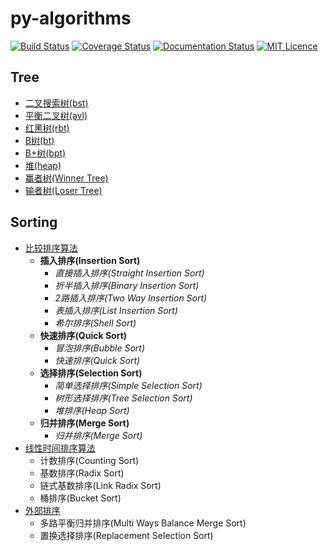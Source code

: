 
# py-algorithms  
[![Build Status](https://travis-ci.com/KentWangYQ/py-algorithms.svg?branch=master)](https://travis-ci.com/KentWangYQ/py-algorithms?branch=master)
[![Coverage Status](https://coveralls.io/repos/github/KentWangYQ/py-algorithms/badge.svg?branch=master)](https://coveralls.io/github/KentWangYQ/py-algorithms?branch=master)
[![Documentation Status](https://readthedocs.org/projects/py-algorithms/badge/?version=latest)](https://py-algorithms.readthedocs.io/en/latest/?badge=latest)
[![MIT Licence](https://img.shields.io/github/license/KentWangYQ/py-algorithms.svg)](https://github.com/KentWangYQ/py-algorithms/blob/master/LICENSE)  
  
## Tree  
* [二叉搜索树(bst)](https://github.com/KentWangYQ/py-algorithms/blob/master/source/tree/bst.py)  
* [平衡二叉树(avl)](https://github.com/KentWangYQ/py-algorithms/blob/master/source/tree/avl.py)  
* [红黑树(rbt)](https://github.com/KentWangYQ/py-algorithms/blob/master/source/tree/rbt.py)  
* [B树(bt)](https://github.com/KentWangYQ/py-algorithms/blob/master/source/tree/bt.py)  
* [B+树(bpt)](https://github.com/KentWangYQ/py-algorithms/blob/master/source/tree/bpt.py)  
* [堆(heap)](https://github.com/KentWangYQ/py-algorithms/blob/master/source/tree/heap.py)  
* [赢者树(Winner Tree)](https://github.com/KentWangYQ/py-algorithms/blob/master/source/tree/winner_loser_tree.py)  
* [输者树(Loser Tree)](https://github.com/KentWangYQ/py-algorithms/blob/master/source/tree/winner_loser_tree.py)  
  
## Sorting  
* [比较排序算法](https://github.com/KentWangYQ/py-algorithms/blob/master/source/sorting/comparison_sorting.py)  
  * **插入排序(Insertion Sort)**
      * *直接插入排序(Straight Insertion Sort)*  
      * *折半插入排序(Binary Insertion Sort)*  
      * *2路插入排序(Two Way Insertion Sort)*  
      * *表插入排序(List Insertion Sort)*  
      * *希尔排序(Shell Sort)*  
  * **快速排序(Quick Sort)**  
      * *冒泡排序(Bubble Sort)*  
      * *快速排序(Quick Sort)*  
  * **选择排序(Selection Sort)**  
      * *简单选择排序(Simple Selection Sort)*  
      * *树形选择排序(Tree Selection Sort)*  
      * *堆排序(Heap Sort)*  
  * **归并排序(Merge Sort)**  
      * *归并排序(Merge Sort)*  
* [线性时间排序算法](https://github.com/KentWangYQ/py-algorithms/blob/master/source/sorting/linear_time_sorting.py)  
  * 计数排序(Counting Sort)  
  * 基数排序(Radix Sort)  
  * 链式基数排序(Link Radix Sort)  
  * 桶排序(Bucket Sort)  
* [外部排序](https://github.com/KentWangYQ/py-algorithms/blob/master/source/sorting/external_sorting.py)  
  * 多路平衡归并排序(Multi Ways Balance Merge Sort)  
  * 置换选择排序(Replacement Selection Sort)